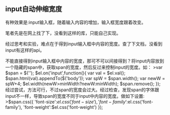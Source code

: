 ## input自动伸缩宽度

有种效果是:input输入框，随着输入内容的增加，输入框宽度跟着改变。

笔者先是在网上找了下，没看到这样的库，只能自己实现。

经过思考和实验，难点在于得到input输入框中内容的宽度。查了下文档，没看到input有这样的api。

不能直接得到input输入框中内容的宽度，那可不可以间接得到？将input内容放到一个隐藏的span中，获取span的宽度，然后反过来控制input的宽度。如：
    >var $span = $('<span style="position:absolute;opacity:0;z-index:-1;"></span>');
     $el.on('input',function(){
        var val = $el.val();
        $span.html(val).appendTo($('body'));
        var spW = $span.width();
        var newW = spW+4;
        $el.width(newW>minWidth?newW:minWidth);
        $span.remove();
     });
经过尝试，方法可行，不过span的宽度会过大。经过检查，发现span的字体跟input不一样，导致span的宽度不同于input中内容的宽度。做如下设置:
    >$span.css({
        'font-size':$el.css('font-size'),
        'font-family':$el.css('font-family'),
        'font-weight':$el.css('font-weight')
    });